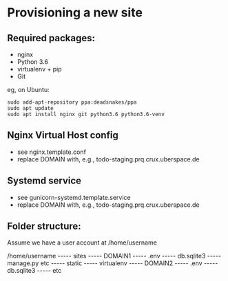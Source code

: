 Provisioning a new site
======================

## Required packages:

* nginx
* Python 3.6
* virtualenv + pip
* Git

eg, on Ubuntu:

    sudo add-apt-repository ppa:deadsnakes/ppa
    sudo apt update
    sudo apt install nginx git python3.6 python3.6-venv

## Nginx Virtual Host config

* see nginx.template.conf
* replace DOMAIN with, e.g., todo-staging.prq.crux.uberspace.de

## Systemd service

* see gunicorn-systemd.template.service
* replace DOMAIN with, e.g., todo-staging.prq.crux.uberspace.de

## Folder structure:

Assume we have a user account at /home/username

/home/username
----- sites
      ----- DOMAIN1
            ----- .env
            ----- db.sqlite3
            ----- manage.py etc
            ----- static
            ----- virtualenv
      ----- DOMAIN2
            ----- .env
            ----- db.sqlite3
            ----- etc
